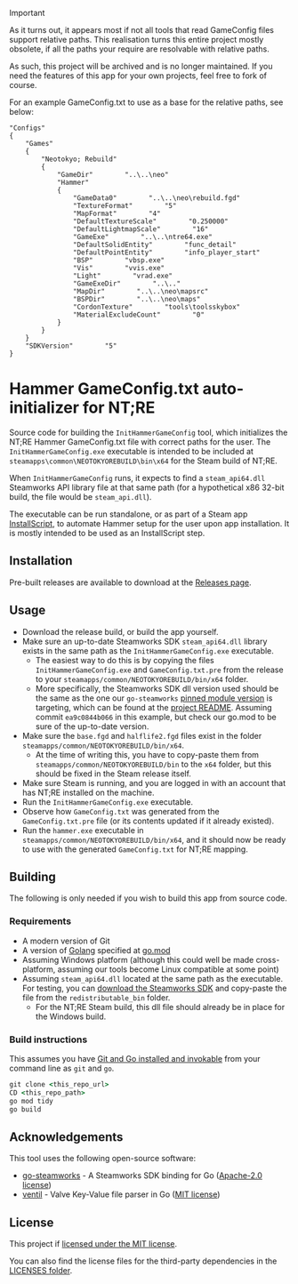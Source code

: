 > [!IMPORTANT]
> As it turns out, it appears most if not all tools that read GameConfig files support relative paths.
> This realisation turns this entire project mostly obsolete, if all the paths your require are resolvable with relative paths.
>
> As such, this project will be archived and is no longer maintained.
> If you need the features of this app for your own projects, feel free to fork of course.
>
> For an example GameConfig.txt to use as a base for the relative paths, see below:

```kv
"Configs"
{
    "Games"
    {
        "Neotokyo; Rebuild"
        {
            "GameDir"        "..\..\neo"
            "Hammer"
            {
                "GameData0"        "..\..\neo\rebuild.fgd"
                "TextureFormat"        "5"
                "MapFormat"        "4"
                "DefaultTextureScale"        "0.250000"
                "DefaultLightmapScale"        "16"
                "GameExe"        "..\..\ntre64.exe"
                "DefaultSolidEntity"        "func_detail"
                "DefaultPointEntity"        "info_player_start"
                "BSP"        "vbsp.exe"
                "Vis"        "vvis.exe"
                "Light"        "vrad.exe"
                "GameExeDir"        "..\.."
                "MapDir"        "..\..\neo\mapsrc"
                "BSPDir"        "..\..\neo\maps"
                "CordonTexture"        "tools\toolsskybox"
                "MaterialExcludeCount"        "0"
            }
        }
    }
    "SDKVersion"        "5"
}
```

# Hammer GameConfig.txt auto-initializer for NT;RE

Source code for building the `InitHammerGameConfig` tool, which initializes the NT;RE Hammer GameConfig.txt file with correct paths for the user.
The `InitHammerGameConfig.exe` executable is intended to be included at `steamapps\common\NEOTOKYOREBUILD\bin\x64` for the Steam build of NT;RE.

When `InitHammerGameConfig` runs, it expects to find a `steam_api64.dll` Steamworks API library file at that same path (for a hypothetical x86 32-bit build, the file would be `steam_api.dll`).

The executable can be run standalone, or as part of a Steam app [InstallScript](https://partner.steamgames.com/doc/sdk/installscripts), to automate Hammer setup for the user upon app installation.
It is mostly intended to be used as an InstallScript step.

## Installation
Pre-built releases are available to download at the [Releases page](https://github.com/Rainyan/GoHam/releases).

## Usage
* Download the release build, or build the app yourself.
* Make sure an up-to-date Steamworks SDK `steam_api64.dll` library exists in the same path as the `InitHammerGameConfig.exe` executable.
  * The easiest way to do this is by copying the files `InitHammerGameConfig.exe` and `GameConfig.txt.pre` from the release to your `steamapps/common/NEOTOKYOREBUILD/bin/x64` folder.
  * More specifically, the Steamworks SDK dll version used should be the same as the one our `go-steamworks` [pinned module version](https://github.com/Rainyan/GoHam/blob/c29f1f3060ec0e354ab82448dfbd7ba38417b26a/go.mod#L6) is targeting, which can be found at the [project README](https://github.com/hajimehoshi/go-steamworks/blob/ea9c0844b066/README.md#steamworks-sdk-version). Assuming commit `ea9c0844b066` in this example, but check our go.mod to be sure of the up-to-date version.
* Make sure the `base.fgd` and `halflife2.fgd` files exist in the folder `steamapps/common/NEOTOKYOREBUILD/bin/x64`.
  * At the time of writing this, you have to copy-paste them from `steamapps/common/NEOTOKYOREBUILD/bin` to the `x64` folder, but this should be fixed in the Steam release itself.
* Make sure Steam is running, and you are logged in with an account that has NT;RE installed on the machine.
* Run the `InitHammerGameConfig.exe` executable.
* Observe how `GameConfig.txt` was generated from the `GameConfig.txt.pre` file (or its contents updated if it already existed).
* Run the `hammer.exe` executable in `steamapps/common/NEOTOKYOREBUILD/bin/x64`, and it should now be ready to use with the generated `GameConfig.txt` for NT;RE mapping.

## Building
The following is only needed if you wish to build this app from source code.
### Requirements
* A modern version of Git
* A version of [Golang](https://go.dev/) specified at [go.mod](go.mod#L3)
* Assuming Windows platform (although this could well be made cross-platform, assuming our tools become Linux compatible at some point)
* Assuming `steam_api64.dll` located at the same path as the executable. For testing, you can [download the Steamworks SDK](https://partner.steamgames.com/downloads/steamworks_sdk.zip)
  and copy-paste the file from the `redistributable_bin` folder.
  * For the NT;RE Steam build, this dll file should already be in place for the Windows build.

### Build instructions
This assumes you have [Git and Go installed and invokable](#requirements) from your command line as `git` and `go`.
```cmd
git clone <this_repo_url>
CD <this_repo_path>
go mod tidy
go build
```

## Acknowledgements
This tool uses the following open-source software:
* [go-steamworks](https://github.com/hajimehoshi/go-steamworks) - A Steamworks SDK binding for Go ([Apache-2.0 license](LICENSES/LICENSE-go-steamworks.txt))
* [ventil](https://github.com/noxer/ventil) - Valve Key-Value file parser in Go ([MIT license](LICENSES/LICENSE-ventil.txt))

## License
This project if [licensed under the MIT license](LICENSES/LICENSE.txt).

You can also find the license files for the third-party dependencies in the [LICENSES folder](LICENSES).
